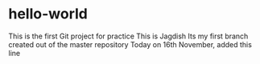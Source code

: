 # hello-world
This is the first Git project for practice
This is Jagdish
Its my first branch created out of the master repository
Today on 16th November, added this line 
